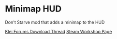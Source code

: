 Minimap HUD
===========

Don't Starve mod that adds a minimap to the HUD

[Klei Forums Download Thread](http://forums.kleientertainment.com/files/file/352-minimap-hud/)
[Steam Workshop Page](http://steamcommunity.com/sharedfiles/filedetails/?id=188251898)

